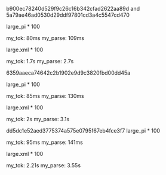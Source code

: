 b900ec78240d529f9c26c16b342cfad2622aa89d and 5a79ae46ad0530d29ddf97801cd3a4c5547cd470

large_pi * 100

my_tok: 80ms
my_parse: 109ms

large.xml * 100

my_tok: 1.7s
my_parse: 2.7s

6359aaeca74642c2b1902e9d9c3820fbd00dd45a

large_pi * 100

my_tok: 85ms
my_parse: 130ms

large.xml * 100

my_tok: 2s
my_parse: 3.1s

dd5dc1e52aed3775374a575e0795f67eb4fce3f7
large_pi * 100

my_tok: 95ms
my_parse: 141ms

large.xml * 100

my_tok: 2.21s
my_parse: 3.55s